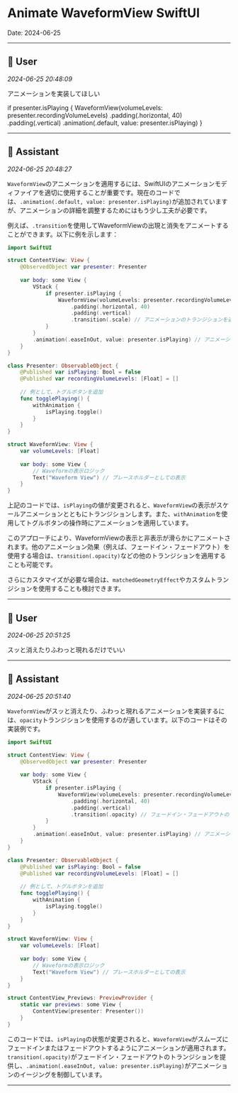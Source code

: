 # Animate WaveformView SwiftUI

Date: 2024-06-25

---

## 👤 User
*2024-06-25 20:48:09*

アニメーションを実装してほしい

if presenter.isPlaying {
                        WaveformView(volumeLevels: presenter.recordingVolumeLevels)
                            .padding(.horizontal, 40)
                            .padding(.vertical)
                            .animation(.default, value: presenter.isPlaying)
                    }

---

## 🤖 Assistant
*2024-06-25 20:48:27*

`WaveformView`のアニメーションを適用するには、SwiftUIのアニメーションモディファイアを適切に使用することが重要です。現在のコードでは、`.animation(.default, value: presenter.isPlaying)`が追加されていますが、アニメーションの詳細を調整するためにはもう少し工夫が必要です。

例えば、`.transition`を使用してWaveformViewの出現と消失をアニメートすることができます。以下に例を示します：

```swift
import SwiftUI

struct ContentView: View {
    @ObservedObject var presenter: Presenter
    
    var body: some View {
        VStack {
            if presenter.isPlaying {
                WaveformView(volumeLevels: presenter.recordingVolumeLevels)
                    .padding(.horizontal, 40)
                    .padding(.vertical)
                    .transition(.scale) // アニメーションのトランジションを追加
            }
        }
        .animation(.easeInOut, value: presenter.isPlaying) // アニメーションのタイプを指定
    }
}

class Presenter: ObservableObject {
    @Published var isPlaying: Bool = false
    @Published var recordingVolumeLevels: [Float] = []
    
    // 例として、トグルボタンを追加
    func togglePlaying() {
        withAnimation {
            isPlaying.toggle()
        }
    }
}

struct WaveformView: View {
    var volumeLevels: [Float]
    
    var body: some View {
        // Waveformの表示ロジック
        Text("Waveform View") // プレースホルダーとしての表示
    }
}
```

上記のコードでは、`isPlaying`の値が変更されると、`WaveformView`の表示がスケールアニメーションとともにトランジションします。また、`withAnimation`を使用してトグルボタンの操作時にアニメーションを適用しています。

このアプローチにより、WaveformViewの表示と非表示が滑らかにアニメートされます。他のアニメーション効果（例えば、フェードイン・フェードアウト）を使用する場合は、`transition(.opacity)`などの他のトランジションを適用することも可能です。

さらにカスタマイズが必要な場合は、`matchedGeometryEffect`やカスタムトランジションを使用することも検討できます。

---

## 👤 User
*2024-06-25 20:51:25*

スッと消えたりふわっと現れるだけでいい

---

## 🤖 Assistant
*2024-06-25 20:51:40*

`WaveformView`がスッと消えたり、ふわっと現れるアニメーションを実装するには、`opacity`トランジションを使用するのが適しています。以下のコードはその実装例です。

```swift
import SwiftUI

struct ContentView: View {
    @ObservedObject var presenter: Presenter
    
    var body: some View {
        VStack {
            if presenter.isPlaying {
                WaveformView(volumeLevels: presenter.recordingVolumeLevels)
                    .padding(.horizontal, 40)
                    .padding(.vertical)
                    .transition(.opacity) // フェードイン・フェードアウトのトランジションを追加
            }
        }
        .animation(.easeInOut, value: presenter.isPlaying) // アニメーションのタイプを指定
    }
}

class Presenter: ObservableObject {
    @Published var isPlaying: Bool = false
    @Published var recordingVolumeLevels: [Float] = []
    
    // 例として、トグルボタンを追加
    func togglePlaying() {
        withAnimation {
            isPlaying.toggle()
        }
    }
}

struct WaveformView: View {
    var volumeLevels: [Float]
    
    var body: some View {
        // Waveformの表示ロジック
        Text("Waveform View") // プレースホルダーとしての表示
    }
}

struct ContentView_Previews: PreviewProvider {
    static var previews: some View {
        ContentView(presenter: Presenter())
    }
}
```

このコードでは、`isPlaying`の状態が変更されると、`WaveformView`がスムーズにフェードインまたはフェードアウトするようにアニメーションが適用されます。`transition(.opacity)`がフェードイン・フェードアウトのトランジションを提供し、`.animation(.easeInOut, value: presenter.isPlaying)`がアニメーションのイージングを制御しています。

---

